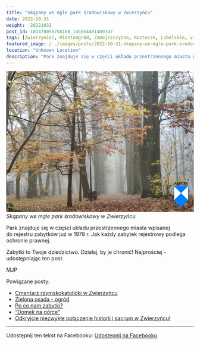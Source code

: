 ```yaml
---
title: "Skąpany we mgle park środowiskowy w Zwierzyńcu"
date: 2022-10-31
weight: -20221031
post_id: 103478058758108_145854481489747
tags: [Zwierzyniec, MiastoOgród, Zamojszczyzna, Roztocze, Lubelskie, villarestituta, turystyka, dziedzictwo, zabytki, krajobrazy, parki]
featured_image: /../images/posts/2022-10-31-skapany-we-mgle-park-srodowiskowy-w-zwierzyncu.jpg
location: "Unknown Location"
description: "Park znajduje się w części układu przestrzennego miasta wpisanej do rejestru zabytków już w 1978 r. Jak każdy zabytek rejestrowy podlega ochronie praw..."
---
```


![Skąpany we mgle park środowiskowy w Zwierzyńcu.](/images/posts/2022-10-31-skapany-we-mgle-park-srodowiskowy-w-zwierzyncu.jpg)
*Skąpany we mgle park środowiskowy w Zwierzyńcu.*

Park znajduje się w części układu przestrzennego miasta wpisanej do rejestru zabytków już w 1978 r. Jak każdy zabytek rejestrowy podlega ochronie prawnej.

Zabytki to Twoje dziedzictwo. Działaj, by je chronić!
Najprościej - udostępniając ten post.



MJP

Powiązane posty:
- [Cmentarz rzymskokatolicki w Zwierzyńcu](/posts/cmentarz-rzymskokatolicki-wzwierzyncu)
- [Zielona osada - ogród](/posts/zielona-osada-ogrod)
- [Po co nam zabytki?](/posts/po-co-nam-zabytki)
- [“Domek na górce”](/posts/domek-na-gorce)
- [Odkryjcie niezwykłe połączenie historii i sacrum w Zwierzyńcu!](/posts/odkryjcie-niezwykle-polaczenie-historii-i-sacrum)


---

Udostępnij ten tekst na Facebooku:
[Udostępnij na Facebooku](https://www.facebook.com/sharer/sharer.php?u=https://stowarzyszeniewachniewskiej.pl/posts/skapany-we-mgle-park-srodowiskowy-w-zwierzyncu)

<script type="application/ld+json">
{
  "@context": "https://schema.org",
  "@type": "BlogPosting",
  "headline": "Skąpany we mgle park środowiskowy w Zwierzyńcu",
  "datePublished": "2022-10-31",
  "dateModified": "2022-10-31",
  "author": {
    "@type": "Organization",
    "name": "Stowarzyszenie im. Aleksandry Wachniewskiej"
  },
  "publisher": {
    "@type": "Organization",
    "name": "Stowarzyszenie im. Aleksandry Wachniewskiej",
    "logo": {
      "@type": "ImageObject",
      "url": "https://stowarzyszeniewachniewskiej.pl/images/logo/logo.svg"
    }
  },
  "mainEntityOfPage": {
    "@type": "WebPage",
    "@id": "https://stowarzyszeniewachniewskiej.pl/posts/skapany-we-mgle-park-srodowiskowy-w-zwierzyncu"
  },
  "image": {
    "@type": "ImageObject",
    "url": "https://stowarzyszeniewachniewskiej.pl//images/posts/2022-10-31-skapany-we-mgle-park-srodowiskowy-w-zwierzyncu.jpg"
  },
  "articleSection": "Dziedzictwo Kulturowe i Zabytki",
  "keywords": "[Zwierzyniec, MiastoOgród, Zamojszczyzna, Roztocze, Lubelskie, villarestituta, turystyka, dziedzictwo, zabytki, krajobrazy, parki]",
  "wordCount": 37,
  "articleBody": "Park znajduje się w części układu przestrzennego miasta wpisanej do rejestru zabytków już w 1978 r. Jak każdy zabytek rejestrowy podlega ochronie prawnej.\n\nZabytki to Twoje dziedzictwo. Działaj, by je chronić!\nNajprościej - udostępniając ten post.\n\n\n\nMJP",
  "description": "Park znajduje się w części układu przestrzennego miasta wpisanej do rejestru zabytków już w 1978 r. Jak każdy zabytek rejestrowy podlega ochronie praw...",
  "copyrightHolder": null
}
</script>
<script type="application/ld+json">
{
  "@context": "https://schema.org",
  "@type": "BreadcrumbList",
  "itemListElement": [
    {
      "@type": "ListItem",
      "position": 1,
      "name": "Home",
      "item": "https://stowarzyszeniewachniewskiej.pl"
    },
    {
      "@type": "ListItem",
      "position": 2,
      "name": "posts",
      "item": "https://stowarzyszeniewachniewskiej.pl/posts"
    },
    {
      "@type": "ListItem",
      "position": 3,
      "name": "Skąpany we mgle park środowiskowy w Zwierzyńcu",
      "item": "https://stowarzyszeniewachniewskiej.pl/posts/skapany-we-mgle-park-srodowiskowy-w-zwierzyncu"
    }
  ]
}
</script>
